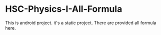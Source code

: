# HSC-Physics-I-All-Formula
This is android project. it's a static project. There are provided all formula here. 
